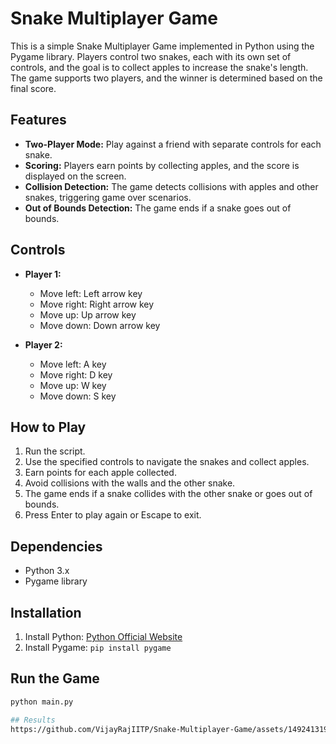 # Snake Multiplayer Game

This is a simple Snake Multiplayer Game implemented in Python using the Pygame library. Players control two snakes, each with its own set of controls, and the goal is to collect apples to increase the snake's length. The game supports two players, and the winner is determined based on the final score.

## Features
- **Two-Player Mode:** Play against a friend with separate controls for each snake.
- **Scoring:** Players earn points by collecting apples, and the score is displayed on the screen.
- **Collision Detection:** The game detects collisions with apples and other snakes, triggering game over scenarios.
- **Out of Bounds Detection:** The game ends if a snake goes out of bounds.

## Controls
- **Player 1:**
  - Move left: Left arrow key
  - Move right: Right arrow key
  - Move up: Up arrow key
  - Move down: Down arrow key

- **Player 2:**
  - Move left: A key
  - Move right: D key
  - Move up: W key
  - Move down: S key

## How to Play
1. Run the script.
2. Use the specified controls to navigate the snakes and collect apples.
3. Earn points for each apple collected.
4. Avoid collisions with the walls and the other snake.
5. The game ends if a snake collides with the other snake or goes out of bounds.
6. Press Enter to play again or Escape to exit.

## Dependencies
- Python 3.x
- Pygame library

## Installation
1. Install Python: [Python Official Website](https://www.python.org/)
2. Install Pygame: `pip install pygame`

## Run the Game
```bash
python main.py

## Results
https://github.com/VijayRajIITP/Snake-Multiplayer-Game/assets/149241319/50d33ba7-b618-402a-a4de-2ad3ecabe240
